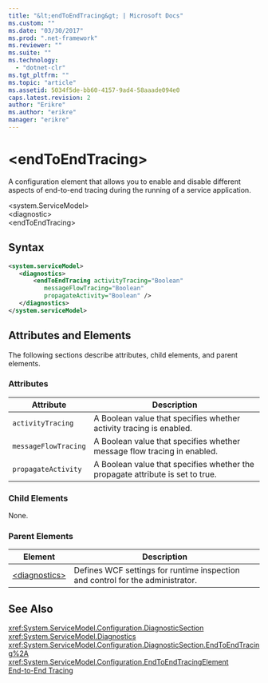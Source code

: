 ```yaml
---
title: "&lt;endToEndTracing&gt; | Microsoft Docs"
ms.custom: ""
ms.date: "03/30/2017"
ms.prod: ".net-framework"
ms.reviewer: ""
ms.suite: ""
ms.technology: 
  - "dotnet-clr"
ms.tgt_pltfrm: ""
ms.topic: "article"
ms.assetid: 5034f5de-bb60-4157-9ad4-58aaade094e0
caps.latest.revision: 2
author: "Erikre"
ms.author: "erikre"
manager: "erikre"
---
```

# &lt;endToEndTracing&gt;
A configuration element that allows you to enable and disable different aspects of end-to-end tracing during the running of a service application.  
  
 \<system.ServiceModel>  
\<diagnostic>  
\<endToEndTracing>  
  
## Syntax  
  
```xml  
<system.serviceModel>  
   <diagnostics>  
       <endToEndTracing activityTracing="Boolean"  
          messageFlowTracing="Boolean"  
          propagateActivity="Boolean" />  
   </diagnostics>  
</system.serviceModel>  
```  
  
## Attributes and Elements  
 The following sections describe attributes, child elements, and parent elements.  
  
### Attributes  
  
|Attribute|Description|  
|---------------|-----------------|  
|`activityTracing`|A Boolean value that specifies whether activity tracing is enabled.|  
|`messageFlowTracing`|A Boolean value that specifies whether message flow tracing in enabled.|  
|`propagateActivity`|A Boolean value that specifies whether the propagate attribute is set to true.|  
  
### Child Elements  
 None.  
  
### Parent Elements  
  
|Element|Description|  
|-------------|-----------------|  
|[\<diagnostics>](../../../../../docs/framework/configure-apps/file-schema/wcf/diagnostics.md)|Defines WCF settings for runtime inspection and control for the administrator.|  
  
## See Also  
 <xref:System.ServiceModel.Configuration.DiagnosticSection>   
 <xref:System.ServiceModel.Diagnostics>   
 <xref:System.ServiceModel.Configuration.DiagnosticSection.EndToEndTracing%2A>   
 <xref:System.ServiceModel.Configuration.EndToEndTracingElement>   
 [End-to-End Tracing](../../../../../docs/framework/wcf/diagnostics/tracing/end-to-end-tracing.md)
